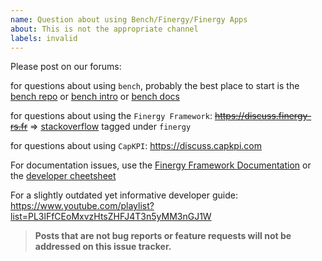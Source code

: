 ```yaml
---
name: Question about using Bench/Finergy/Finergy Apps
about: This is not the appropriate channel
labels: invalid
---
```


Please post on our forums:

for questions about using `bench`, probably the best place to start is the [bench repo](https://github.com/finergyrs/bench) or [bench intro](https://finergy-rs.fr/bench) or [bench docs](https://finergy-rs.fr/docs/bench)

for questions about using the `Finergy Framework`: ~~https://discuss.finergy-rs.fr~~ => [stackoverflow](https://stackoverflow.com/questions/tagged/finergy) tagged under `finergy`

for questions about using `CapKPI`: https://discuss.capkpi.com

For documentation issues, use the [Finergy Framework Documentation](https://finergy-rs.fr/docs/user/en) or the [developer cheetsheet](https://github.com/finergyrs/finergy/wiki/Developer-Cheatsheet)

For a slightly outdated yet informative developer guide: https://www.youtube.com/playlist?list=PL3lFfCEoMxvzHtsZHFJ4T3n5yMM3nGJ1W

> **Posts that are not bug reports or feature requests will not be addressed on this issue tracker.**